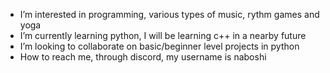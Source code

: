 - I’m interested in programming, various types of music, rythm games and yoga
- I’m currently learning python, I will be learning c++ in a nearby future
- I’m looking to collaborate on basic/beginner level projects in python
- How to reach me, through discord, my username is naboshi

<!---
naboshi229/naboshi229 is a special repository because its `README.md` (this file) appears on your GitHub profile.
You can click the Preview link to take a look at your changes.
--->
